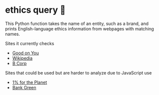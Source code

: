 # ethics query 🔎
 
This Python function takes the name of an entity, such as a brand, and prints English-language ethics information from webpages with matching names.

Sites it currently checks
- [Good on You](https://directory.goodonyou.eco/)
- [Wikipedia](https://en.wikipedia.org/)
- [B Corp](https://bcorporation.net/directory)

Sites that could be used but are harder to analyze due to JavaScript use
- [1% for the Planet](https://directories.onepercentfortheplanet.org/)
- [Bank Green](https://bank.green/)
